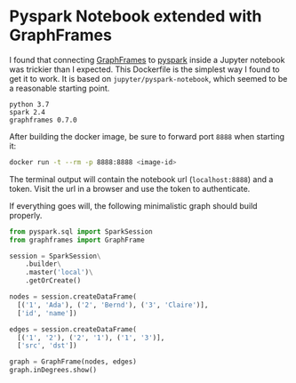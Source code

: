 # Pyspark Notebook extended with GraphFrames

I found that connecting [GraphFrames](https://github.com/graphframes/graphframes) to [pyspark](http://spark.apache.org/) inside a Jupyter notebook was trickier than I expected. This Dockerfile is the simplest way I found to get it to work. It is based on `jupyter/pyspark-notebook`, which seemed to be a reasonable starting point.

```
python 3.7
spark 2.4
graphframes 0.7.0
```

After building the docker image, be sure to forward port `8888` when starting it:

```bash
docker run -t --rm -p 8888:8888 <image-id>
```

The terminal output will contain the notebook url (`localhost:8888`) and a token. Visit the url in a browser and use the token to authenticate.

If everything goes will, the following minimalistic graph should build properly.

```python
from pyspark.sql import SparkSession
from graphframes import GraphFrame

session = SparkSession\
    .builder\
    .master('local')\
    .getOrCreate()

nodes = session.createDataFrame(
  [('1', 'Ada'), ('2', 'Bernd'), ('3', 'Claire')],
  ['id', 'name'])

edges = session.createDataFrame(
  [('1', '2'), ('2', '1'), ('1', '3')],
  ['src', 'dst'])

graph = GraphFrame(nodes, edges)
graph.inDegrees.show()
```
